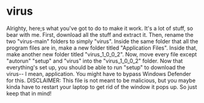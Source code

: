 # virus
Alrighty, here;s what you've got to do to make it work. It's a lot of stuff, so bear with me.
First, download all the stuff and extract it.
Then, rename the two "virus-main" folders to simply "virus".
Inside the same folder that all the program files are in, make a new folder titled "Application Files".
Inside that, make another new folder titled "virus_1_0_0_2".
Now, move every file except "autorun" "setup" and "virus" into the "virus_1_0_0_2" folder.
Now that everything's set up, you should be able to run "setup" to download the virus-- I mean, application. You might have to bypass Windows Defender for this.
DISCLAIMER: This file is not meant to be malicious, but you maybe kinda have to restart your laptop to get rid of the window it pops up. So just keep that in mind!
